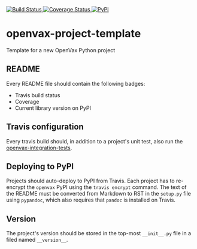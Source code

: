 <a href="https://travis-ci.org/openvax/openvax_project_template">
    <img src="https://travis-ci.org/openvax/openvax_project_template.svg?branch=master" alt="Build Status" />
</a>
<a href="https://coveralls.io/github/openvax/openvax_project_template?branch=master">
    <img src="https://coveralls.io/repos/openvax/openvax_project_template/badge.svg?branch=master&service=github" alt="Coverage Status" />
</a>
<a href="https://pypi.python.org/pypi/openvax_project_template/">
    <img src="https://img.shields.io/pypi/v/openvax_project_template.svg?maxAge=1000" alt="PyPI" />
</a>

# openvax-project-template

Template for a new OpenVax Python project

## README

Every README file should contain the following badges:

* Travis build status
* Coverage
* Current library version on PyPI


## Travis configuration

Every travis build should, in addition to a project's unit test, also run the [openvax-integration-tests](https://github.com/openvax/openvax-integration-tests).

## Deploying to PyPI

Projects should auto-deploy to PyPI from Travis. Each project has to re-encrypt the `openvax` PyPI using the `travis encrypt` command. The text of the README must be converted from Markdown to RST in the `setup.py` file using `pypandoc`, which also requires that `pandoc` is installed on Travis.

## Version

The project's version should be stored in the top-most `__init__.py` file in a filed named `__version__`.

